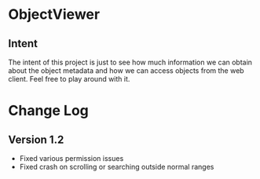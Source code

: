 # ObjectViewer
## Intent
The intent of this project is just to see how much information we can obtain about the object metadata and how we can access objects from the web client.
Feel free to play around with it.

# Change Log

## Version 1.2
- Fixed various permission issues
- Fixed crash on scrolling or searching outside normal ranges